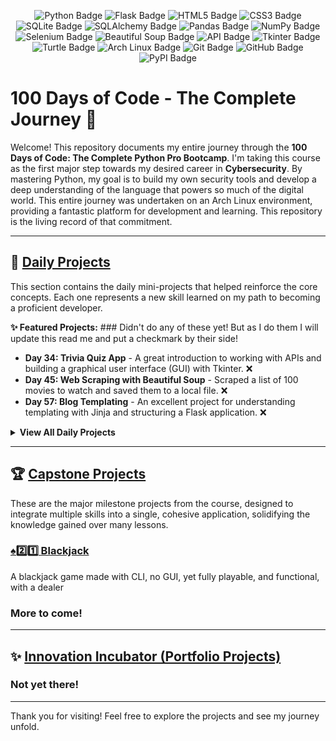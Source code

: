 <p align="center">
  <img src="https://img.shields.io/badge/Python-3776AB?style=for-the-badge&logo=python&logoColor=white" alt="Python Badge">
  <img src="https://img.shields.io/badge/Flask-000000?style=for-the-badge&logo=flask&logoColor=white" alt="Flask Badge">
  <img src="https://img.shields.io/badge/HTML5-E34F26?style=for-the-badge&logo=html5&logoColor=white" alt="HTML5 Badge">
  <img src="https://img.shields.io/badge/CSS3-1572B6?style=for-the-badge&logo=css3&logoColor=white" alt="CSS3 Badge">

  <img src="https://img.shields.io/badge/SQLite-003B57?style=for-the-badge&logo=sqlite&logoColor=white" alt="SQLite Badge">
  <img src="https://img.shields.io/badge/SQLAlchemy-D71F00?style=for-the-badge&logo=sqlalchemy&logoColor=white" alt="SQLAlchemy Badge">
  
  <img src="https://img.shields.io/badge/Pandas-150458?style=for-the-badge&logo=pandas&logoColor=white" alt="Pandas Badge">
  <img src="https://img.shields.io/badge/Numpy-013243?style=for-the-badge&logo=numpy&logoColor=white" alt="NumPy Badge">
  <img src="https://img.shields.io/badge/Selenium-43B02A?style=for-the-badge&logo=selenium&logoColor=white" alt="Selenium Badge">
  <img src="https://img.shields.io/badge/Beautiful_Soup-BEA65D?style=for-the-badge" alt="Beautiful Soup Badge">

  <img src="https://img.shields.io/badge/API-20232A?style=for-the-badge&logo=json&logoColor=white" alt="API Badge">
  <img src="https://img.shields.io/badge/Tkinter-2C598C?style=for-the-badge" alt="Tkinter Badge">
  <img src="https://img.shields.io/badge/Turtle-86B44B?style=for-the-badge" alt="Turtle Badge">

  <img src="https://img.shields.io/badge/Arch_Linux-1793D1?style=for-the-badge&logo=archlinux&logoColor=white" alt="Arch Linux Badge">
  <img src="https://img.shields.io/badge/Git-F05032?style=for-the-badge&logo=git&logoColor=white" alt="Git Badge">
  <img src="https://img.shields.io/badge/GitHub-181717?style=for-the-badge&logo=github&logoColor=white" alt="GitHub Badge">
  <img src="https://img.shields.io/badge/PyPI-3775A9?style=for-the-badge&logo=pypi&logoColor=white" alt="PyPI Badge">
</p>

# 100 Days of Code - The Complete Journey 🚀

Welcome! This repository documents my entire journey through the **100 Days of Code: The Complete Python Pro Bootcamp**. I'm taking this course as the first major step towards my desired career in **Cybersecurity**. By mastering Python, my goal is to build my own security tools and develop a deep understanding of the language that powers so much of the digital world. This entire journey was undertaken on an Arch Linux environment, providing a fantastic platform for development and learning. This repository is the living record of that commitment.

---

## 📂 [Daily Projects](./Daily%20Projects/)

This section contains the daily mini-projects that helped reinforce the core concepts. Each one represents a new skill learned on my path to becoming a proficient developer.

**✨ Featured Projects:** ### Didn't do any of these yet! But as I do them I will update this read me and put a checkmark by their side!
* **Day 34: Trivia Quiz App** - A great introduction to working with APIs and building a graphical user interface (GUI) with Tkinter. ❌
* **Day 45: Web Scraping with Beautiful Soup** - Scraped a list of 100 movies to watch and saved them to a local file. ❌
* **Day 57: Blog Templating** - An excellent project for understanding templating with Jinja and structuring a Flask application. ❌

<details>
<summary><strong>View All Daily Projects</strong></summary>

* [Day 5: Password Generator](./Daily%20Projects/Day5/PasswordGenerator.py)
* [Day 6: Hurdle Solutions](./Daily%20Projects/Day6/)
* [Day 7: Hangman Game](./Daily%20Projects/Day7/hangman.py)
* [Day 8: Caesar Cypher](./Daily%20Projects/Day8/CaesarCypher.py)
* [Day 9: Secret Bid](./Daily%20Projects/Day9/secretbidproject.py)
* [Day 10: Calculator](./Daily%20Projects/Day10/calculator.py)
* [Day 12: Number Guessing game](./Daily%20Projects/Day12/numberguessinggame.py)
* [Day 14: Higher lower game](./Daily%20Projects/Day14/higherlower.py)
* [Day 15: Coffee Machine](./Daily%20Projects/Day15/coffemachine.py)
  </details>

---

## 🏆 [Capstone Projects](./Capstone%20Projects/)

These are the major milestone projects from the course, designed to integrate multiple skills into a single, cohesive application, solidifying the knowledge gained over many lessons.

### [♠2️⃣1️⃣ Blackjack](./Capstone%20Projects/day-11-capstone/blackjack.py)
A blackjack game made with CLI, no GUI, yet fully playable, and functional, with a dealer

### More to come!

---

## ✨ [Innovation Incubator (Portfolio Projects)](./portfolio-projects/)

### Not yet there!

---

Thank you for visiting! Feel free to explore the projects and see my journey unfold.
